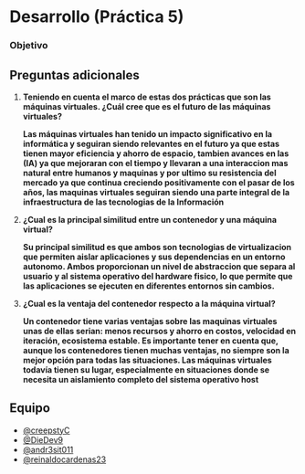 # Desarrollo (Práctica 5)

### Objetivo



## Preguntas adicionales

1. **Teniendo en cuenta el marco de estas dos prácticas que son las máquinas virtuales. ¿Cuál cree que es el futuro de las máquinas virtuales?**
   
   **Las máquinas virtuales han tenido un impacto significativo en la informática y seguiran siendo relevantes en el futuro ya que estas tienen mayor eficiencia y ahorro de espacio, tambien avances en las (IA) ya que mejoraran con el tiempo y llevaran a una interaccion mas natural entre humanos y maquinas y por ultimo su resistencia del mercado ya que continua creciendo positivamente con el pasar de los años, las maquinas virtuales seguiran siendo una parte integral de la infraestructura de las tecnologias de la Información**

2. **¿Cual es la principal similitud entre un contenedor y una máquina virtual?**
   
   **Su principal similitud es que ambos son tecnologias de virtualizacion que permiten aislar aplicaciones y sus dependencias en un entorno autonomo. Ambos proporcionan un nivel de abstraccion que separa al usuario y al sistema operativo del hardware fisico, lo que permite que las aplicaciones se ejecuten en diferentes entornos sin cambios.**

3. **¿Cual es la ventaja del contenedor respecto a la máquina virtual?**

   **Un contenedor tiene varias ventajas sobre las maquinas virtuales unas de ellas serian: menos recursos y ahorro en costos, velocidad en iteración, ecosistema estable. Es importante tener en cuenta que, aunque los contenedores tienen muchas ventajas, no siempre son la mejor opción para todas las situaciones. Las máquinas virtuales todavía tienen su lugar, especialmente en situaciones donde se necesita un aislamiento completo del sistema operativo host**

    

## Equipo

- [@creepstyC](https://github.com/creepstyC)
- [@DieDev9](https://github.com/DieDev9)
- [@andr3sit011](https://github.com/%20andr3sit011e)
- [@reinaldocardenas23](https://github.com/reinaldocardenas23)
